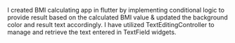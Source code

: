  I created BMI calculating app in flutter by implementing conditional logic to provide result based on the calculated BMI value & updated the background color and result text accordingly.
 I have utilized TextEditingController to manage and retrieve the text entered in TextField widgets.

